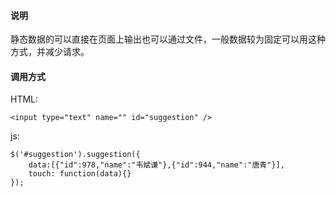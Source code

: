 #### 说明

静态数据的可以直接在页面上输出也可以通过文件，一般数据较为固定可以用这种方式，并减少请求。

#### 调用方式 ####

HTML:

	<input type="text" name="" id="suggestion" />

js:	

	$('#suggestion').suggestion({
		data:[{"id":978,"name":"韦斌谦"},{"id":944,"name":"唐青"}],
		touch: function(data){}
	}); 